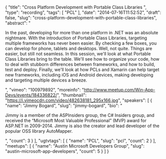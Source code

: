 {
  "title": "Cross Platform Development with Portable Class Libraries ",
  "type": "recording",
  "tags": [
    "PCL"
  ],
  "date": "2014-07-16T11:52:52",
  "draft": false,
  "slug": "cross-platform-development-with-portable-class-libraries",
  "abstract": "<p>In the past, developing for more than one platform in .NET was an absolute nightmare. With the introduction of Portable Class Libraries, targeting multiple frameworks has never been easier. By checking a few boxes, you can develop for phone, tablets and desktops. Well, not quite. Things are easier, but still not seamless. In this session, we'll look at what Portable Class Libraries bring to the table. We'll see how to organize your code, how to deal with stubborn differences between frameworks, and how to build, test and deploy. Finally, we'll look at how PCLs and Xamarin can help target new frameworks, including iOS and Android devices, making developing and targeting multiple devices a breeze.</p>",
  "vimeo": "100979892",
  "moreinfo": "http://www.meetup.com/Win-App-Devs/events/184336822/",
  "thumbnail": "https://i.vimeocdn.com/video/482638181_295x166.jpg",
  "speakers": [
    {
      "name": "Jimmy Bogard",
      "slug": "jimmy-bogard",
      "bio": "<p>Jimmy is a member of the ASPInsiders group, the C# Insiders group, and received the “Microsoft Most Valuable Professional” (MVP) award for ASP.NET in 2009-2014. Jimmy is also the creator and lead developer of the popular OSS library AutoMapper.</p>",
      "count": 3
    }
  ],
  "ugtvtags": [
    {
      "name": "PCL",
      "slug": "pcl",
      "count": 2
    }
  ],
  "meetups": [
    {
      "name": "Austin Microsoft Developers Group",
      "slug": "austin-microsoft-app-developers",
      "count": 5
    }
  ]
}